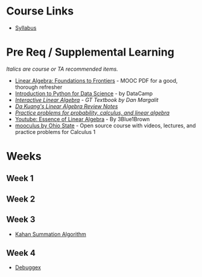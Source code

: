 # Course Links

* [Syllabus](https://hackmd.io/@richie/Sy4YbGdCr)


# Pre Req / Supplemental Learning

*Italics are course or TA recommended items.*

* [Linear Algebra: Foundations to Frontiers](https://s3.amazonaws.com/ulaff/LAFF-2.0xM/LAFF-2.00M.pdf) - MOOC PDF for a good, thorough refresher
* [Introduction to Python for Data Science](https://www.datacamp.com/courses/intro-to-python-for-data-science) - by DataCamp
* *[Interactive Linear Algebra](https://textbooks.math.gatech.edu/ila/) - GT Textbook by Dan Margalit*
* *[Da Kuang's Linear Algebra Review Notes](https://www.dropbox.com/s/f410k9fgd7iesdv/kuang-linalg-notes.pdf?dl=0)*
* *[Practice problems for probability, calculus, and linear algebra](https://www.dropbox.com/s/4q850aef3i0r0td/practice-problems.pdf?dl=0)* 
* [Youtube: Essence of Linear Algebra](https://www.youtube.com/playlist?list=PLZHQObOWTQDPD3MizzM2xVFitgF8hE_ab) - By 3Blue1Brown
* [mooculus by Ohio State](https://mooculus.osu.edu/) - Open source course with videos, lectures, and practice problems for Calculus 1

# Weeks

## Week 1

## Week 2

## Week 3

* [Kahan Summation Algorithm](https://en.wikipedia.org/wiki/Kahan_summation_algorithm)

## Week 4
* [Debuggex](https://www.debuggex.com/)
